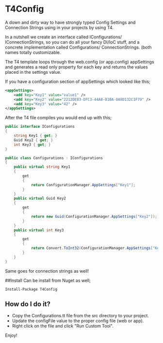 # T4Config

A down and dirty way to have strongly typed Config Settings and Connection Strings using in your projects by using T4.

In a nutshell we create an interface called IConfigurations/ IConnectionStrings, so you can do all your fancy DI/IoC stuff, and a concrete implementation called Configurations/ ConnectionStrings. (both names totally customizable.

The T4 template loops through the web.config (or app.config) appSettings and generates a read only property for each key and returns the values placed in the settings value.

If you have a configuration section of appSettings which looked like this;

```xml
<appSettings>
    <add key="Key1" value="value1" />
    <add key="Key2" value="2212DE83-DFC3-44A8-81BA-0A8D132C1F79" />
    <add key="Key3" value="42" />
</appSettings>
```

After the T4 file compiles you would end up with this;

```csharp
public interface IConfigurations
{
    string Key1 { get; }
    Guid Key2 { get; }
    int Key3 { get; }
}

public class Configurations : IConfigurations
{
    public virtual string Key1 
    {
        get 
        {
            return ConfigurationManager.AppSettings["Key1"];
        }
    }
    public virtual Guid Key2 
    {
        get 
        {
            return new Guid(ConfigurationManager.AppSettings["Key2"]);
        }
    }
    public virtual int Key3 
    {
        get 
        {
            return Convert.ToInt32(ConfigurationManager.AppSettings["Key3"]);
        }
    }
}
```

Same goes for connection strings as well!

##Install
Can be install from Nuget as well;

    Install-Package T4Config

## How do I do it?
- Copy the Configurations.tt file from the src directory to your project.
- Update the configFile value to the proper config file (web or app).
- Right click on the file and click "Run Custom Tool".

Enjoy!

